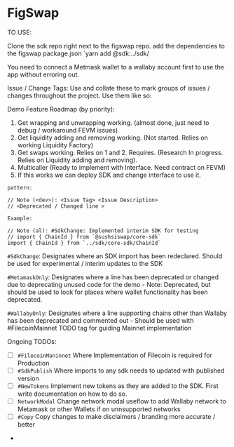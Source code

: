 # FigSwap

TO USE:

Clone the sdk repo right next to the figswap repo.
add the dependencies to the figswap package.json
`yarn add @sdk:../sdk/<path to the sdk you need to use>

You need to connect a Metmask wallet to a wallaby account first to use the app without erroring out.

Issue / Change Tags:
Use and collate these to mark groups of issues / changes throughout the project.
Use them like so:

Demo Feature Roadmap (by priority):

1. Get wrapping and unwrapping working. (almost done, just need to debug / workaround FEVM issues)
2. Get liquidity adding and removing working. (Not started. Relies on working Liquidity Factory)
3. Get swaps working. Relies on 1 and 2. Requires. (Research In progress. Relies on Liquidity adding and removing).
4. Multicaller (Ready to implement with Interface. Need contract on FEVM)
5. If this works we can deploy SDK and change interface to use it.

```angular2html
pattern:

// Note (<dev>): <Issue Tag> <Issue Description>
// <Deprecated / Changed line >

Example:

// Note (al): #SdkChange: Implemented interim SDK for testing
// import { ChainId } from `@sushsiswap/core-sdk`
import { ChainId } from `../sdk/core-sdk/ChainId`
```

`#SdkChange`: Designates where an SDK import has been redeclared. Should be used for experimental / interim updates to the SDK

`#MetamaskOnly`: Designates where a line has been deprecated or changed due to deprecating unused code for the demo - Note: Deprecated, but should be used to look for places where wallet functionality has been deprecated.

`#WallabyOnly`: Designates where a line supporting chains other than Wallaby has been deprecated and commented out - Should be used with #FilecoinMainnet TODO tag for guiding Mainnet implementation

Ongoing TODOs:

- [ ] `#FilecoinManinnet` Where Implementation of Filecoin is required for Production
- [ ] `#SdkPublish` Where imports to any sdk needs to updated with published version
- [ ] `#NewTokens` Implement new tokens as they are added to the SDK. First write documentation on how to do so.
- [ ] `NetworkModal` Change network modal useflow to add Wallaby network to Metamask or other Wallets if on unnsupported networks
- [ ] `#Copy` Copy changes to make disclaimers / branding more accurate / better
-
